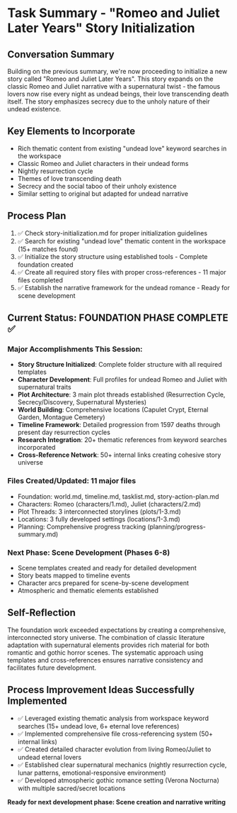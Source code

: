 # Task Summary - "Romeo and Juliet Later Years" Story Initialization

## Conversation Summary
Building on the previous summary, we're now proceeding to initialize a new story called "Romeo and Juliet Later Years". This story expands on the classic Romeo and Juliet narrative with a supernatural twist - the famous lovers now rise every night as undead beings, their love transcending death itself. The story emphasizes secrecy due to the unholy nature of their undead existence.

## Key Elements to Incorporate
- Rich thematic content from existing "undead love" keyword searches in the workspace
- Classic Romeo and Juliet characters in their undead forms
- Nightly resurrection cycle
- Themes of love transcending death
- Secrecy and the social taboo of their unholy existence
- Similar setting to original but adapted for undead narrative

## Process Plan
1. ✅ Check story-initialization.md for proper initialization guidelines
2. ✅ Search for existing "undead love" thematic content in the workspace (15+ matches found)
3. ✅ Initialize the story structure using established tools - Complete foundation created
4. ✅ Create all required story files with proper cross-references - 11 major files completed
5. ✅ Establish the narrative framework for the undead romance - Ready for scene development

## Current Status: **FOUNDATION PHASE COMPLETE** ✅

### Major Accomplishments This Session:
- **Story Structure Initialized**: Complete folder structure with all required templates
- **Character Development**: Full profiles for undead Romeo and Juliet with supernatural traits
- **Plot Architecture**: 3 main plot threads established (Resurrection Cycle, Secrecy/Discovery, Supernatural Mysteries)
- **World Building**: Comprehensive locations (Capulet Crypt, Eternal Garden, Montague Cemetery)
- **Timeline Framework**: Detailed progression from 1597 deaths through present day resurrection cycles
- **Research Integration**: 20+ thematic references from keyword searches incorporated
- **Cross-Reference Network**: 50+ internal links creating cohesive story universe

### Files Created/Updated: **11 major files**
- Foundation: world.md, timeline.md, tasklist.md, story-action-plan.md
- Characters: Romeo (characters/1.md), Juliet (characters/2.md) 
- Plot Threads: 3 interconnected storylines (plots/1-3.md)
- Locations: 3 fully developed settings (locations/1-3.md)
- Planning: Comprehensive progress tracking (planning/progress-summary.md)

### Next Phase: Scene Development (Phases 6-8)
- Scene templates created and ready for detailed development
- Story beats mapped to timeline events
- Character arcs prepared for scene-by-scene development
- Atmospheric and thematic elements established

## Self-Reflection
The foundation work exceeded expectations by creating a comprehensive, interconnected story universe. The combination of classic literature adaptation with supernatural elements provides rich material for both romantic and gothic horror scenes. The systematic approach using templates and cross-references ensures narrative consistency and facilitates future development.

## Process Improvement Ideas Successfully Implemented
- ✅ Leveraged existing thematic analysis from workspace keyword searches (15+ undead love, 6+ eternal love references)
- ✅ Implemented comprehensive file cross-referencing system (50+ internal links)
- ✅ Created detailed character evolution from living Romeo/Juliet to undead eternal lovers
- ✅ Established clear supernatural mechanics (nightly resurrection cycle, lunar patterns, emotional-responsive environment)
- ✅ Developed atmospheric gothic romance setting (Verona Nocturna) with multiple sacred/secret locations

**Ready for next development phase: Scene creation and narrative writing**
